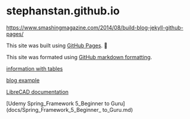 # stephanstan.github.io
https://www.smashingmagazine.com/2014/08/build-blog-jekyll-github-pages/

This site was built using [GitHub Pages](https://pages.github.com/). :panda_face:

This site was formated using [GitHub markdown formatting](https://help.github.com/articles/basic-writing-and-formatting-syntax/).

[information with tables](https://help.github.com/articles/organizing-information-with-tables/)

[blog example](docs/blog.md)

[LibreCAD documentation](docs/librecad.md)

[Udemy Spring_Framework 5_Beginner to Guru](docs/Spring_Framework_5_Beginner_ to_Guru.md)
